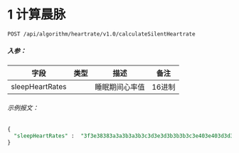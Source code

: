 <a name="xR8OL"></a>
# 1 计算晨脉
```
POST /api/algorithm/heartrate/v1.0/calculateSilentHeartrate
```
<a name="yf5Tr"></a>
##### 入参： 
| 字段 | 类型 | 描述 | 备注 |
| --- | --- | --- | --- |
| sleepHeartRates | ​<br /> | 睡眠期间心率值 | 16进制 |

<a name="dhSVD"></a>
###### 示例报文：
```sql
{
  "sleepHeartRates" :  "3f3e38383a3a3b3a3b3c3d3e3d3b3b3b3c3e403e403d3d3b3d3e414141414141413b3b3b3b3b3b3d3c383b3b3a3a3838383838383838383a3a3a3b003939393739393a3b39000000003a38383d3a383836363a3c3e4253" 
}
```

